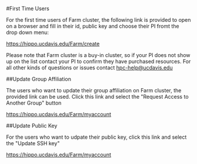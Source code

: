 #First Time Users

For the first time users of Farm cluster, the following link is provided to open on a browser and fill in their id, public key and choose their PI fromt the drop down menu:

<https://hippo.ucdavis.edu/Farm/create>

Please note that Farm cluster is a buy-in cluster, so if your PI does not show up on the list contact your PI to confirm they have purchased resources.
For all other kinds of questions or issues contact hpc-help@ucdavis.edu

##Update Group Affiliation

The users who want to update their group affiliation on Farm cluster, the provided link can be used. Click this link and select the "Request Access to Another Group" button

<https://hippo.ucdavis.edu/Farm/myaccount>


##Update Public Key

For the users who want to udpate their public key, click this link and select the "Update SSH key"

<https://hippo.ucdavis.edu/Farm/myaccount>
